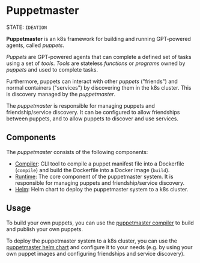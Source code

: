 # Puppetmaster

STATE: `IDEATION`

**Puppetmaster** is an k8s framework for building and running GPT-powered agents, called *puppets*.

*Puppets* are GPT-powered agents that can complete a defined set of tasks using a set of *tools*.
*Tools* are stateless *functions* or *programs* owned by *puppets* and used to complete tasks.

Furthermore, puppets can interact with other *puppets* ("friends") and normal containers ("services") by discovering them in the k8s cluster. This is discovery managed by the *puppetmaster*.

The *puppetmaster* is responsible for managing puppets and friendship/service discovery. It can be configured to allow friendships between puppets, and to allow puppets to discover and use services.

## Components

The *puppetmaster* consists of the following components:

- [Compiler](compiler/README.md): CLI tool to compile a puppet manifest file into a Dockerfile (`compile`) and build the Dockerfile into a Docker image (`build`).
- [Runtime](runtime/README.md): The core component of the puppetmaster system. It is responsible for managing puppets and friendship/service discovery.
- [Helm](helm/README.md): Helm chart to deploy the puppetmaster system to a k8s cluster.

## Usage

To build your own puppets, you can use the [puppetmaster compiler](compiler/README.md) to build and publish your own puppets.

To deploy the puppetmaster system to a k8s cluster, you can use the [puppetmaster helm chart](helm/README.md) and configure it to your needs (e.g. by using your own puppet images and configuring friendships and service discovery).